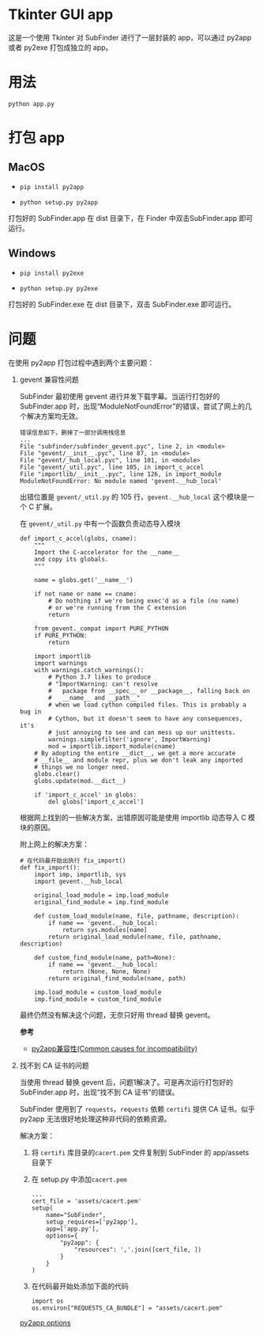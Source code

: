 # Tkinter GUI app

这是一个使用 Tkinter 对 SubFinder 进行了一层封装的 app，可以通过 py2app 或者 py2exe 打包成独立的 app。

# 用法

`python app.py`

# 打包 app

## MacOS

- `pip install py2app`

- `python setup.py py2app`

打包好的 SubFinder.app 在 dist 目录下，在 Finder 中双击SubFinder.app 即可运行。

## Windows

- `pip install py2exe`

- `python setup.py py2exe`

打包好的 SubFinder.exe 在 dist 目录下，双击 SubFinder.exe 即可运行。



# 问题

在使用 py2app 打包过程中遇到两个主要问题：

1. gevent 兼容性问题

    SubFinder 最初使用 gevent 进行并发下载字幕。当运行打包好的 SubFinder.app 时，出现“ModuleNotFoundError”的错误，尝试了网上的几个解决方案均无效。

    ```
    错误信息如下，删掉了一部分调用栈信息
    ...
    File "subfinder/subfinder_gevent.pyc", line 2, in <module>
    File "gevent/__init__.pyc", line 87, in <module>
    File "gevent/_hub_local.pyc", line 101, in <module>
    File "gevent/_util.pyc", line 105, in import_c_accel
    File "importlib/__init__.pyc", line 126, in import_module
    ModuleNotFoundError: No module named 'gevent.__hub_local'
    ```

    出错位置是 `gevent/_util.py` 的 105 行，`gevent.__hub_local` 这个模块是一个 C 扩展。

    在 `gevent/_util.py` 中有一个函数负责动态导入模块

    ```
    def import_c_accel(globs, cname):
        """
        Import the C-accelerator for the __name__
        and copy its globals.
        """

        name = globs.get('__name__')

        if not name or name == cname:
            # Do nothing if we're being exec'd as a file (no name)
            # or we're running from the C extension
            return

        from gevent._compat import PURE_PYTHON
        if PURE_PYTHON:
            return

        import importlib
        import warnings
        with warnings.catch_warnings():
            # Python 3.7 likes to produce
            # "ImportWarning: can't resolve
            #   package from __spec__ or __package__, falling back on
            #   __name__ and __path__"
            # when we load cython compiled files. This is probably a bug in
            # Cython, but it doesn't seem to have any consequences, it's
            # just annoying to see and can mess up our unittests.
            warnings.simplefilter('ignore', ImportWarning)
            mod = importlib.import_module(cname)
        # By adopting the entire __dict__, we get a more accurate
        # __file__ and module repr, plus we don't leak any imported
        # things we no longer need.
        globs.clear()
        globs.update(mod.__dict__)

        if 'import_c_accel' in globs:
            del globs['import_c_accel']

    ```

    根据网上找到的一些解决方案，出错原因可能是使用 importlib 动态导入 C 模块的原因。

    附上网上的解决方案：

    ```
    # 在代码最开始出执行 fix_import()
    def fix_import():
        import imp, importlib, sys
        import gevent.__hub_local
        
        original_load_module = imp.load_module
        original_find_module = imp.find_module

        def custom_load_module(name, file, pathname, description):
            if name == 'gevent.__hub_local:
                return sys.modules[name]
            return original_load_module(name, file, pathname, description)

        def custom_find_module(name, path=None):
            if name == 'gevent.__hub_local:
                return (None, None, None)
            return original_find_module(name, path)

        imp.load_module = custom_load_module
        imp.find_module = custom_find_module
    ```

    最终仍然没有解决这个问题，无奈只好用 thread 替换 gevent。

    **参考**

    - [py2app兼容性(Common causes for incompatibility)](http://py2app.readthedocs.io/en/latest/recipes.html)

2. 找不到 CA 证书的问题

    当使用 thread 替换 gevent 后，问题1解决了。可是再次运行打包好的 SubFinder.app 时，出现“找不到 CA 证书”的错误。

    SubFinder 使用到了 `requests`，`requests` 依赖 `certifi` 提供 CA 证书。似乎 py2app 无法很好地处理这种非代码的依赖资源。

    解决方案：

    1. 将 `certifi` 库目录的`cacert.pem` 文件复制到 SubFinder 的 app/assets 目录下
    
    2. 在 setup.py 中添加`cacert.pem`
        
        ```
        ...
        cert_file = 'assets/cacert.pem'
        setup(
            name="SubFinder",
            setup_requires=['py2app'],
            app=['app.py'],
            options={
                "py2app": {
                    "resources": ','.join([cert_file, ])
                }
            }
        )
        ```
    
    3. 在代码最开始处添加下面的代码

        ```
        import os
        os.environ["REQUESTS_CA_BUNDLE"] = "assets/cacert.pem"
        ```
    
    [py2app options](http://py2app.readthedocs.io/en/latest/options.html)

